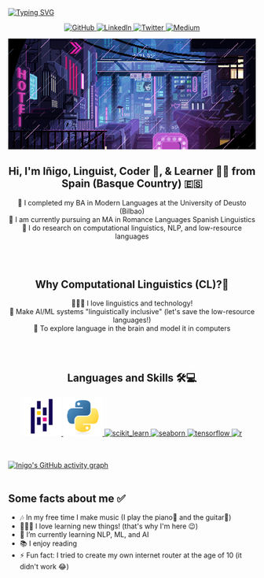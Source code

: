 <a href="https://git.io/typing-svg">
<img src="https://readme-typing-svg.demolab.com?font=Fira+Code&size=50&pause=1000&color=00F7E8&center=true&vCenter=true&random=false&width=1000&height=100&lines=Hi+there!;My+name+is+I%C3%B1igo.;Welcome+to+my+GitHub+page+%3A)" alt="Typing SVG"/>
</a>


<p align="center">
  <a href="https://github.com/IParraMartin">
    <img src="https://img.shields.io/badge/GitHub-100000?style=for-the-badge&logo=github&logoColor=white" alt="GitHub">
  </a>
  <a href="https://www.linkedin.com/in/i%C3%B1igo-parra-0aa741221/">
    <img src="https://img.shields.io/badge/LinkedIn-0077B5?style=for-the-badge&logo=linkedin&logoColor=white" alt="LinkedIn">
  </a>
  <a href="https://twitter.com/IParraMartin">
    <img src="https://img.shields.io/badge/Twitter-1DA1F2?style=for-the-badge&logo=twitter&logoColor=white" alt="Twitter">
  </a>
  <a href="https://medium.com/@IParra">
    <img src="https://img.shields.io/badge/Medium-12100E?style=for-the-badge&logo=medium&logoColor=white" alt="Medium">
  </a>
</p>


<p align="center">
  <img src="https://raw.githubusercontent.com/IParraMartin/IParraMartin/main/xK.gif" width="900"/>
</p>


<h2 align="center"> Hi, I'm Iñigo, Linguist, Coder 🥷, & Learner 👨‍💻 from Spain (Basque Country) 🇪🇸</h2>

<p align="center"> 
  📘 I completed my BA in Modern Languages at the University of Deusto (Bilbao)
  <br> 📕 I am currently pursuing an MA in Romance Languages Spanish Linguistics
  <br> 🤖 I do research on computational linguistics, NLP, and low-resource languages
</p>

<br></br>

<h2 align="center"> Why Computational Linguistics (CL)?🤔</h2>
<p align="center">
  👨🏽‍💻 I love linguistics and technology!
  <br>🤖 Make AI/ML systems "linguistically inclusive" (let's save the low-resource languages!)
  <br>🧠 To explore language in the brain and model it in computers
</p>

<br></br>

<h2 align="center"> Languages and Skills 🛠️💻</h2>
<p align="center"> 
  <a href="https://pandas.pydata.org/" target="_blank" rel="noreferrer"> 
    <img src="https://raw.githubusercontent.com/devicons/devicon/2ae2a900d2f041da66e950e4d48052658d850630/icons/pandas/pandas-original.svg" alt="pandas" width="80" height="80"/>
  <a/>
  <a href="https://www.python.org" target="_blank" rel="noreferrer"> 
    <img src="https://raw.githubusercontent.com/devicons/devicon/master/icons/python/python-original.svg" alt="python" width="80" height="80"/>
  <a/>
  <a href="https://scikit-learn.org/" target="_blank" rel="noreferrer"> 
    <img src="https://upload.wikimedia.org/wikipedia/commons/0/05/Scikit_learn_logo_small.svg" alt="scikit_learn" width="80" height="80"/>
  <a/>
  <a href="https://seaborn.pydata.org/" target="_blank" rel="noreferrer"> 
    <img src="https://seaborn.pydata.org/_images/logo-mark-lightbg.svg" alt="seaborn" width="80" height="80"/>
  <a/>
  <a href="https://www.tensorflow.org" target="_blank" rel="noreferrer"> 
    <img src="https://www.vectorlogo.zone/logos/tensorflow/tensorflow-icon.svg" alt="tensorflow" width="80" height="80"/>
  <a/>
  <a href="https://www.r-project.org/" target="_blank" rel="noreferrer"> 
    <img src="https://www.r-project.org/logo/Rlogo.svg" alt="r" width="80" height="80"/>
  <a/>
</p>


<br></br>
[![Inigo's GitHub activity graph](https://github-readme-activity-graph.vercel.app/graph?username=IParraMartin&theme=rogue)](https://github.com/IParraMartin/github-readme-activity-graph)
<br></br>


## Some facts about me ✅
- 🎶 In my free time I make music (I play the piano🎹 and the guitar🎸)
- 👨🏽‍💻 I love learning new things! (that's why I'm here 😉)
- 🌱 I’m currently learning NLP, ML, and AI
- 📚 I enjoy reading
- ⚡ Fun fact: I tried to create my own internet router at the age of 10 (it didn't work 😂)

